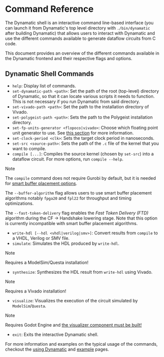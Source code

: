 # Command Reference
The Dynamatic shell is an interactive command line-based interface (you can launch it from Dynamatic's top level directory with `./bin/dynamatic` after building Dynamatic) that allows users to interact with Dynamatic and use the different commands available to generate dataflow circuits from C code.  

This document provides an overview of the different commands available in the Dynamatic frontend and their respective flags and options.

## Dynamatic Shell Commands
- `help`: Display list of commands.
- `set-dynamatic-path <path>`: Set the path of the root (top-level) directory of Dynamatic, so that it can locate various scripts it needs to function. This is not necessary if you run Dynamatic from said directory.
- `set-vivado-path <path>`: Set the path to the installation directory of Vivado.
- `set-polygeist-path <path>`: Sets the path to the Polygeist installation directory.
- `set-fp-units-generator <flopoco|vivado>`: Choose which floating point unit generator to use. See [this section](OptimizationsAndDirectives.md#floating-point-ips) for more information.
- `set-clock-period <clk>`: Sets the target clock period in nanoseconds.
- `set-src <source-path>`: Sets the path of the `.c` file of the kernel that you want to compile. 
- `compile [...]`: Compiles the source kernel (chosen by `set-src`) into a dataflow circuit. For more options, run `compile --help`.
> [!NOTE]  
> The `compile` command does not require Gurobi by default, but it is needed for [smart buffer placement options](OptimizationsAndDirectives.md#optimization-algorithms-in-dynamatic).  

The `--buffer-algorithm` flag allows users to use smart buffer placement algorithms notably `fpga20` and `fpl22` for throughput and timing optimizations.

The `--fast-token-delivery` flag enables the *Fast Token Delivery (FTD)* algorithm during the CF → Handshake lowering stage. Note that this option is currently incompatible with smart buffer placement algorithms.
- `write-hdl [--hdl <vhdl|verilog|smv>]`: Convert results from `compile` to a VHDL, Verilog or SMV file.
- `simulate`: Simulates the HDL produced by `write-hdl`. 
> [!NOTE]  
> Requires a ModelSim/Questa installation!

- `synthesize`: Synthesizes the HDL result from `write-hdl` using Vivado. 
> [!NOTE]  
> Requires a Vivado installation! 

- `visualize`: Visualizes the execution of the circuit simulated by `ModelSim`/`Questa`. 
> [!NOTE]  
> Requires Godot Engine and [the visualizer component must be built!](AdvancedBuild.md#4-interactive-dataflow-circuit-visualizer)

- `exit`: Exits the interactive Dynamatic shell.

For more information and examples on the typical usage of the commands, checkout the [using Dynamatic](../GettingStarted/Tutorials/Introduction/UsingDynamatic.md) and [example](../GettingStarted/Tutorials/Introduction/Examples.md) pages.
